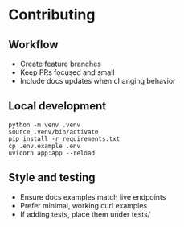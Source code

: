 # Contributing

## Workflow
- Create feature branches
- Keep PRs focused and small
- Include docs updates when changing behavior

## Local development
```
python -m venv .venv
source .venv/bin/activate
pip install -r requirements.txt
cp .env.example .env
uvicorn app:app --reload
```

## Style and testing
- Ensure docs examples match live endpoints
- Prefer minimal, working curl examples
- If adding tests, place them under tests/
